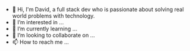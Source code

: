 - 👋 Hi, I'm David, a full stack dev who is passionate about solving real world problems with technology. 
- 👀 I’m interested in ...
- 🌱 I’m currently learning ...
- 💞️ I’m looking to collaborate on ...
- 📫 How to reach me ...

<!---
davedzakpasu/davedzakpasu is a ✨ special ✨ repository because its `README.md` (this file) appears on your GitHub profile.
You can click the Preview link to take a look at your changes.
--->
